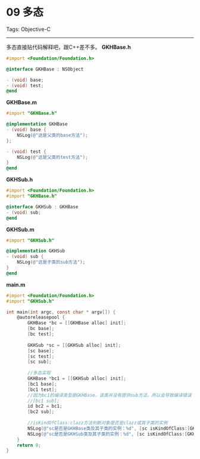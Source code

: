 ﻿# 09 多态

Tags: Objective-C

---

多态直接贴代码解释吧，跟C++差不多。
**GKHBase.h**
```objective-c
#import <Foundation/Foundation.h>

@interface GKHBase : NSObject

- (void) base;
- (void) test;
@end
```
**GKHBase.m**
```objective-c
#import "GKHBase.h"

@implementation GKHBase
- (void) base {
    NSLog(@"这是父类的base方法");
};

- (void) test {
    NSLog(@"这是父类的test方法");
}
@end
```
**GKHSub.h**
```objective-c
#import <Foundation/Foundation.h>
#import "GKHBase.h"

@interface GKHSub : GKHBase
- (void) sub;
@end
```
**GKHSub.m**
```objective-c
#import "GKHSub.h"

@implementation GKHSub
- (void) sub {
    NSLog(@"这是子类的sub方法");
}
@end
```
**main.m**
```objective-c
#import <Foundation/Foundation.h>
#import "GKHSub.h"

int main(int argc, const char * argv[]) {
    @autoreleasepool {
        GKHBase *bc = [[GKHBase alloc] init];
        [bc base];
        [bc test];
        
        GKHSub *sc = [[GKHSub alloc] init];
        [sc base];
        [sc test];
        [sc sub];
        
        //多态实现
        GKHBase *bc1 = [[GKHSub alloc] init];
        [bc1 base];
        [bc1 test];
        //因为bc1的编译类型是GKHBase，该类并没有提供sub方法，所以会导致编译错误
        //[bc1 sub];
        id bc2 = bc1;
        [bc2 sub];
        
        //isKindOfClass:clazz方法判断对象是否是clazz或其子类的实例
        NSLog(@"sc是否是GKHBase类及其子类的实例：%d", [sc isKindOfClass:[GKHBase class]]);
        NSLog(@"sc是否是GKHSub类及其子类的实例：%d", [sc isKindOfClass:[GKHSub class]]);
    }
    return 0;
}
```




